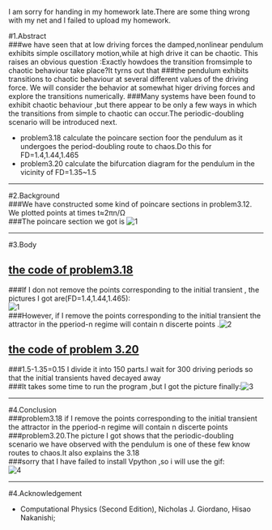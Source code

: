 I am sorry for handing in my homework late.There are some thing wrong with my net and I failed to upload my homework.   

#1.Abstract   
###we have seen that at low driving forces the damped,nonlinear pendulum exhibits simple oscillatory motion,while at high drive it can be chaotic. This raises an obvious question :Exactly howdoes the transition fromsimple to chaotic behaviour take place?It tyrns out that
###the pendulum exhibits transitions to chaotic behaviour at several different values of the driving force. We will consider the behavior at somewhat higer driving forces and explore the transitions numerically.
###Many systems have been found to exhibit chaotic behaviour ,but there appear to be only a few ways in which the transitions from simple to chaotic can occur.The periodic-doubling scenario will be introduced next.   
* problem3.18 calculate the poincare section foor the pendulum as it undergoes the period-doubling route to chaos.Do this for FD=1.4,1.44,1.465   
* problem3.20 calculate the bifurcation diagram for the pendulum in the vicinity of FD=1.35~1.5

---
#2.Background    
###We have constructed some kind of poincare sections in problem3.12. We plotted points at times t≈2πn/Ω   
###The poincare section we got is ![1](https://github.com/nasulong/computational_physics_N2014301020044/blob/master/exercise08/figure_3.12-1.png)    

---
#3.Body 

[the code of problem3.18](https://github.com/nasulong/computational_physics_N2014301020044/blob/master/exercise08/exercise08_problem3.18.py)
---
###If I don not remove the points corresponding to the initial transient , the pictures I got are(FD=1.4,1.44,1.465):   
![1](https://github.com/nasulong/computational_physics_N2014301020044/blob/master/exercise08/%E6%9C%AA%E5%91%BD%E5%90%8D.jpg)   
###However, if I remove the points corresponding to the initial transient the attractor in the pperiod-n regime will contain n discerte  points  .![2](https://github.com/nasulong/computational_physics_N2014301020044/blob/master/exercise08/300.jpg)    

[the code of problem 3.20](https://github.com/nasulong/computational_physics_N2014301020044/blob/master/exercise08/exercise08_problem3.20.py)   
---
###1.5-1.35=0.15 I divide it into 150 parts.I wait for 300 driving periods so that the initial transients haved decayed away   
###It takes some time to run the program ,but I got the picture finally:![3](https://github.com/nasulong/computational_physics_N2014301020044/blob/master/exercise08/3.20%E5%9B%BE.png)    

---
#4.Conclusion     
###problem3.18 if I remove the points corresponding to the initial transient the attractor in the pperiod-n regime will contain n discerte points    
###problem3.20.The picture I got shows that the periodic-doubling scenario we have observed with the pendulum is one of these few know routes to chaos.It also explains the 3.18   
###sorry that I have failed to install Vpython ,so i will use the gif:    
![4](https://github.com/nasulong/computational_physics_N2014301020044/blob/master/exercise08/%E5%8D%95%E6%91%86.gif)    

---
#4.Acknowledgement  
* Computational Physics (Second Edition), Nicholas J. Giordano, Hisao Nakanishi;
